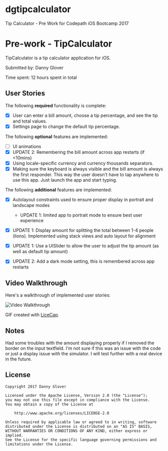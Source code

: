 # dgtipcalculator
Tip Calculator - Pre Work for Codepath iOS Bootcamp 2017


# Pre-work - TipCalculator

TipCalculator is a tip calculator application for iOS.

Submitted by: Danny Glover

Time spent: 12 hours spent in total

## User Stories

The following **required** functionality is complete:

* [X] User can enter a bill amount, choose a tip percentage, and see the tip and total values.
* [X] Settings page to change the default tip percentage.

The following **optional** features are implemented:
* [ ] UI animations
* [X] UPDATE 2: Remembering the bill amount across app restarts (if <10mins)
* [X] Using locale-specific currency and currency thousands separators.
* [X] Making sure the keyboard is always visible and the bill amount is always the first responder. This way the user doesn't have to tap anywhere to use this app. Just launch the app and start typing.

The following **additional** features are implemented:

- [X] Autolayout constraints used to ensure proper display in portrait and landscape modes
  - UPDATE 1: limited app to portrait mode to ensure best user experience
- [X] UPDATE 1: Display amount for splitting the total between 1-4 people (lions). Implemented using stack views and auto layout for alignment
- [X] UPDATE 1: Use a UISlider to allow the user to adjust the tip amount (as well as default tip amount)
- [X] UPDATE 2: Add a dark mode setting, this is remembered across app restarts


## Video Walkthrough

Here's a walkthrough of implemented user stories:

<img src='http://i.imgur.com/sZKJZOc.gif' title='Video Walkthrough' width='' alt='Video Walkthrough' />


GIF created with [LiceCap](http://www.cockos.com/licecap/).

## Notes

Had some troubles with the amount displaying properly if I removed the border on the input textfield. I'm not sure if this was an issue with the code or just a display issue with the simulator. I will test further with a real device in the future.

## License

    Copyright 2017 Danny Glover

    Licensed under the Apache License, Version 2.0 (the "License");
    you may not use this file except in compliance with the License.
    You may obtain a copy of the License at

        http://www.apache.org/licenses/LICENSE-2.0

    Unless required by applicable law or agreed to in writing, software
    distributed under the License is distributed on an "AS IS" BASIS,
    WITHOUT WARRANTIES OR CONDITIONS OF ANY KIND, either express or implied.
    See the License for the specific language governing permissions and
    limitations under the License.
